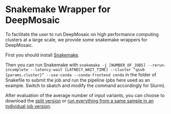 # Snakemake Wrapper for DeepMosaic

To facilitate the user to run DeepMosaic on high performance computing clusters at a large scale, we provide some snakemake wrappers for DeepMosaic.

First you should install [Snakemake](https://snakemake.readthedocs.io/en/stable/).

Then you can run Snakemake with `snakemake -j [NUMBER_OF_JOBS] --rerun-incomplete --latency-wait [LATNECY_WAIT_TIME] --cluster “qsub {params.cluster}” --use-conda --conda-frontend conda` in the folder of Snakefile to submit the job and run the pipeline (pbs here used as an example. Switch to sbatch and modify the command accordingly for Slurm).

After evaluation of the average number of input variants, you can choose to download the [split version](https://github.com/Virginiaxu/DeepMosaic/tree/master/Snakemake/Split) or [run everything from a same sample in an individual job version](https://github.com/Virginiaxu/DeepMosaic/tree/master/Snakemake/No_split).

